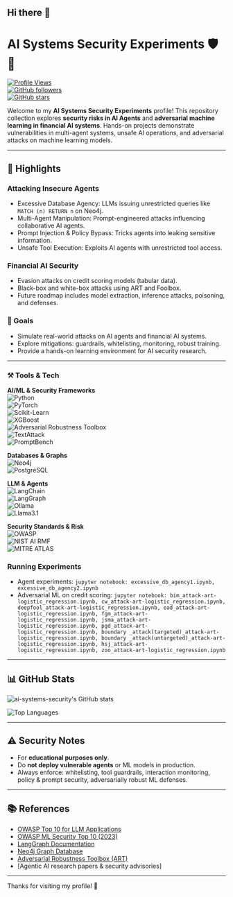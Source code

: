 ## Hi there 👋

<!--
**ai-systems-security/ai-systems-security** is a ✨ _special_ ✨ repository because its `README.md` (this file) appears on your GitHub profile.

Here are some ideas to get you started:

- 🔭 I’m currently working on ...
- 🌱 I’m currently learning ...
- 👯 I’m looking to collaborate on ...
- 🤔 I’m looking for help with ...
- 💬 Ask me about ...
- 📫 How to reach me: ...
- 😄 Pronouns: ...
- ⚡ Fun fact: ...
-->

# AI Systems Security Experiments 🛡️🤖

[![Profile Views](https://komarev.com/ghpvc/?username=ai-systems-security&color=blue)](https://github.com/ai-systems-security)  
[![GitHub followers](https://img.shields.io/github/followers/ai-systems-security?label=Follow&style=social)](https://github.com/ai-systems-security?tab=followers)  
[![GitHub stars](https://img.shields.io/github/stars/ai-systems-security?style=social)](https://github.com/ai-systems-security)

Welcome to my **AI Systems Security Experiments** profile! This repository collection explores **security risks in AI Agents** and **adversarial machine learning in financial AI systems**.  Hands-on projects demonstrate vulnerabilities in multi-agent systems, unsafe AI operations, and adversarial attacks on machine learning models.

---

## 🚀 Highlights

### Attacking Insecure Agents
- Excessive Database Agency: LLMs issuing unrestricted queries like `MATCH (n) RETURN n` on Neo4j.  
- Multi-Agent Manipulation: Prompt-engineered attacks influencing collaborative AI agents.  
- Prompt Injection & Policy Bypass: Tricks agents into leaking sensitive information.  
- Unsafe Tool Execution: Exploits AI agents with unrestricted tool access.

### Financial AI Security
- Evasion attacks on credit scoring models (tabular data).  
- Black-box and white-box attacks using ART and Foolbox.  
- Future roadmap includes model extraction, inference attacks, poisoning, and defenses.  

### 🎯 Goals
- Simulate real-world attacks on AI agents and financial AI systems.  
- Explore mitigations: guardrails, whitelisting, monitoring, robust training.  
- Provide a hands-on learning environment for AI security research.

---

### ⚒️ Tools & Tech 

**AI/ML & Security Frameworks**  
![Python](https://img.shields.io/badge/Python-3.10%2B-blue?logo=python&logoColor=white)  
![PyTorch](https://img.shields.io/badge/PyTorch-black?logo=pytorch&logoColor=orange)  
![Scikit-Learn](https://img.shields.io/badge/Scikit--Learn-F7931E?logo=scikit-learn&logoColor=white)  
![XGBoost](https://img.shields.io/badge/XGBoost-0C4A6E?logo=apache&logoColor=white)  
![Adversarial Robustness Toolbox](https://img.shields.io/badge/Adversarial%20Robustness%20Toolbox-ART-green?logo=ibm&logoColor=white)  
![TextAttack](https://img.shields.io/badge/TextAttack-red?logo=openai&logoColor=white)  
![PromptBench](https://img.shields.io/badge/PromptBench-purple?logo=github&logoColor=white)  

**Databases & Graphs**  
![Neo4j](https://img.shields.io/badge/Neo4j-008CC1?logo=neo4j&logoColor=white)  
![PostgreSQL](https://img.shields.io/badge/PostgreSQL-336791?logo=postgresql&logoColor=white)  

**LLM & Agents**  
![LangChain](https://img.shields.io/badge/LangChain-black?logo=chainlink&logoColor=blue)  
![LangGraph](https://img.shields.io/badge/LangGraph-orange?logo=python&logoColor=white)  
![Ollama](https://img.shields.io/badge/Ollama-000000?logo=ollama&logoColor=white)  
![Llama3.1](https://img.shields.io/badge/Llama-gray?logo=ai&logoColor=white)  

**Security Standards & Risk**  
![OWASP](https://img.shields.io/badge/OWASP%20LLM%20Top--10-Important-critical?logo=owasp&logoColor=white)  
![NIST AI RMF](https://img.shields.io/badge/NIST%20AI%20RMF-Framework-blue?logo=gov&logoColor=white)  
![MITRE ATLAS](https://img.shields.io/badge/MITRE-ATLAS-red?logo=mitre&logoColor=white)  


### Running Experiments
- Agent experiments: `jupyter notebook: excessive_db_agency1.ipynb, excessive_db_agency2.ipynb`  
- Adversarial ML on credit scoring: `jupyter notebook: bim_attack-art-logistic_regression.ipynb, cw_attack-art-logistic_regression.ipynb, deepfool_attack-art-logistic_regression.ipynb, ead_attack-art-logistic_regression.ipynb, fgm_attack-art-logistic_regression.ipynb, jsma_attack-art-logistic_regression.ipynb, pgd_attack-art-logistic_regression.ipynb, boundary _attack(targeted)_attack-art-logistic_regression.ipynb, boundary _attack(untargeted)_attack-art-logistic_regression.ipynb, hsj_attack-art-logistic_regression.ipynb, zoo_attack-art-logistic_regression.ipynb`

---

## 📊 GitHub Stats
![ai-systems-security's GitHub stats](https://github-readme-stats.vercel.app/api?username=ai-systems-security&show_icons=true&hide_title=true&count_private=true&theme=radical)

![Top Languages](https://github-readme-stats.vercel.app/api/top-langs/?username=ai-systems-security&layout=compact&theme=radical)

---

## ⚠️ Security Notes
- For **educational purposes only**.  
- Do **not deploy vulnerable agents** or ML models in production.  
- Always enforce: whitelisting, tool guardrails, interaction monitoring, policy & prompt security, adversarially robust ML defenses.

---

## 📚 References
- [OWASP Top 10 for LLM Applications](https://owasp.org/www-project-top-10-for-llm-applications/)  
- [OWASP ML Security Top 10 (2023)](https://owasp.org/www-project-machine-learning-security-top-10/)  
- [LangGraph Documentation](https://python.langchain.com/docs/langgraph)  
- [Neo4j Graph Database](https://neo4j.com/)  
- [Adversarial Robustness Toolbox (ART)](https://github.com/Trusted-AI/adversarial-robustness-toolbox)  
- [Agentic AI research papers & security advisories]  

---

Thanks for visiting my profile! 👋
